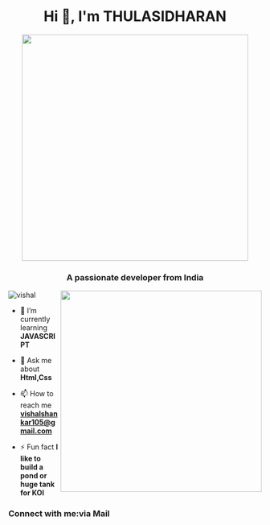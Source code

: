 <h1 align="center">Hi 👋, I'm THULASIDHARAN</h1>
<div align ="center"><img width="450px" src="C:\Users\dell\Pictures\web.jpg"></div>
<h3 align="center">A passionate developer from India</h3>
<img align="right" width="400px" src="C:\Users\dell\Pictures\git pic.jpg">
<p align="left"> <img src="https://komarev.com/ghpvc/?username=vishal&label=Profile%20views&color=0e75b6&style=flat" alt="vishal" /> </p>

- 🌱 I’m currently learning **JAVASCRIPT**

- 💬 Ask me about **Html,Css**

- 📫 How to reach me **vishalshankar105@gmail.com**

- ⚡ Fun fact **I like to build a pond or huge tank for KOI**

<h3 align="left">Connect with me:via Mail</h3>
<p align="left">
</p>

